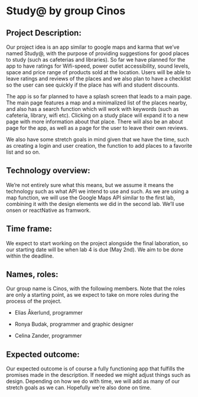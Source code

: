 # Study@ by group Cinos

## Project Description: 

Our project idea is an app similar to google maps and karma that we’ve named Study@, with the purpose of providing suggestions for good places to study (such as cafeterias and libraries). So far we have planned for the app to have ratings for Wifi-speed, power outlet accessibility, sound levels, space and price range of products sold at the location. Users will be able to leave ratings and reviews of the places and we also plan to have a checklist so the user can see quickly if the place has wifi and student discounts.

The app is so far planned to have a splash screen that leads to a main page. The main page features a map and a minimalized list of the places nearby, and also has a search function which will work with keywords (such as cafeteria, library, wifi etc). Clicking on a study place will expand it to a new page with more information about that place. There will also be an about page for the app, as well as a page for the user to leave their own reviews. 

We also have some stretch goals in mind given that we have the time, such as creating a login and user creation, the function to add places to a favorite list and so on. 

## Technology overview:

We’re not entirely sure what this means, but we assume it means the technology such as what API we intend to use and such. As we are using a map function, we will use the Google Maps API similar to the first lab, combining it with the design elements we did in the second lab. We’ll use onsen or reactNative as framwork.

## Time frame:

We expect to start working on the project alongside the final laboration, so our starting date will be when lab 4 is due (May 2nd). We aim to be done within the deadline.

## Names, roles:

Our group name is Cinos, with the following members. Note that the roles are only a starting point, as we expect to take on more roles during the process of the project.

- Elias Åkerlund, programmer 

- Ronya Budak, programmer and graphic designer

- Celina Zander, programmer

## Expected outcome:

Our expected outcome is of course a fully functioning app that fulfills the promises made in the description. If needed we might adjust things such as design. Depending on how we do with time, we will add as many of our stretch goals as we can. Hopefully we’re also done on time.

